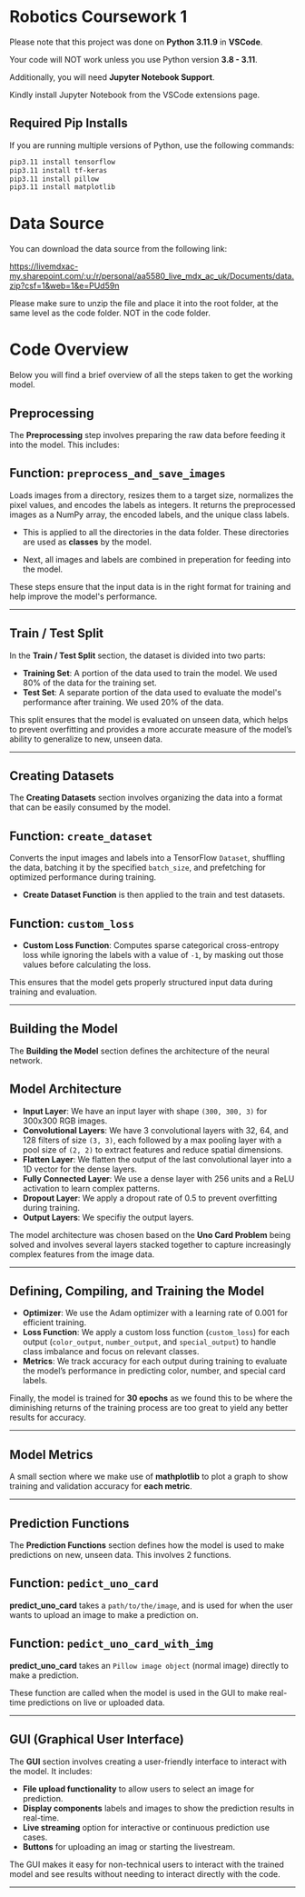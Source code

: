 # Robotics Coursework 1

Please note that this project was done on **Python 3.11.9** in **VSCode**.

Your code will NOT work unless you use Python version **3.8 - 3.11**.

Additionally, you will need **Jupyter Notebook Support**.

Kindly install Jupyter Notebook from the VSCode extensions page.

## Required Pip Installs

If you are running multiple versions of Python, use the following commands:

```bash
pip3.11 install tensorflow
pip3.11 install tf-keras
pip3.11 install pillow
pip3.11 install matplotlib
```

# Data Source

You can download the data source from the following link:

https://livemdxac-my.sharepoint.com/:u:/r/personal/aa5580_live_mdx_ac_uk/Documents/data.zip?csf=1&web=1&e=PUd59n

Please make sure to unzip the file and place it into the root folder, at the same level as the code folder. NOT in the code folder.


# Code Overview

Below you will find a brief overview of all the steps taken to get the working model.

## Preprocessing

The **Preprocessing** step involves preparing the raw data before feeding it into the model. This includes:

## Function: `preprocess_and_save_images`

Loads images from a directory, resizes them to a target size, normalizes the pixel values, and encodes the labels as integers. It returns the preprocessed images as a NumPy array, the encoded labels, and the unique class labels.

- This is applied to all the directories in the data folder. These directories are used as **classes** by the model.

- Next, all images and labels are combined in preperation for feeding into the model.

These steps ensure that the input data is in the right format for training and help improve the model's performance.

---

## Train / Test Split

In the **Train / Test Split** section, the dataset is divided into two parts:

- **Training Set**: A portion of the data used to train the model. We used 80% of the data for the training set.
- **Test Set**: A separate portion of the data used to evaluate the model's performance after training. We used 20% of the data.

This split ensures that the model is evaluated on unseen data, which helps to prevent overfitting and provides a more accurate measure of the model’s ability to generalize to new, unseen data.

---

## Creating Datasets

The **Creating Datasets** section involves organizing the data into a format that can be easily consumed by the model.

## Function: `create_dataset`

Converts the input images and labels into a TensorFlow `Dataset`, shuffling the data, batching it by the specified `batch_size`, and prefetching for optimized performance during training.

- **Create Dataset Function** is then applied to the train and test datasets.

## Function: `custom_loss`

- **Custom Loss Function**: Computes sparse categorical cross-entropy loss while ignoring the labels with a value of `-1`, by masking out those values before calculating the loss.


This ensures that the model gets properly structured input data during training and evaluation.

---

## Building the Model

The **Building the Model** section defines the architecture of the neural network.

## Model Architecture

- **Input Layer**: We have an input layer with shape `(300, 300, 3)` for 300x300 RGB images.
- **Convolutional Layers**: We have 3 convolutional layers with 32, 64, and 128 filters of size `(3, 3)`, each followed by a max pooling layer with a pool size of `(2, 2)` to extract features and reduce spatial dimensions.
- **Flatten Layer**: We flatten the output of the last convolutional layer into a 1D vector for the dense layers.
- **Fully Connected Layer**: We use a dense layer with 256 units and a ReLU activation to learn complex patterns.
- **Dropout Layer**: We apply a dropout rate of 0.5 to prevent overfitting during training.
- **Output Layers**: We specifiy the output layers.

The model architecture was chosen based on the **Uno Card Problem** being solved and involves several layers stacked together to capture increasingly complex features from the image data.

---

## Defining, Compiling, and Training the Model

- **Optimizer**: We use the Adam optimizer with a learning rate of 0.001 for efficient training.
- **Loss Function**: We apply a custom loss function (`custom_loss`) for each output (`color_output`, `number_output`, and `special_output`) to handle class imbalance and focus on relevant classes.
- **Metrics**: We track accuracy for each output during training to evaluate the model’s performance in predicting color, number, and special card labels.

Finally, the model is trained for **30 epochs** as we found this to be where the diminishing returns of the training process are too great to yield any better results for accuracy.

---

## Model Metrics

A small section where we make use of **mathplotlib** to plot a graph to show training and validation accuracy for **each metric**.

---

## Prediction Functions

The **Prediction Functions** section defines how the model is used to make predictions on new, unseen data. This involves 2 functions.

## Function: `pedict_uno_card`

**predict_uno_card** takes a `path/to/the/image`, and is used for when the user wants to upload an image to make a prediction on.

## Function: `pedict_uno_card_with_img`

**predict_uno_card** takes an `Pillow image object` (normal image) directly to make a prediction.

These function are called when the model is used in the GUI to make real-time predictions on live or uploaded data.

---

## GUI (Graphical User Interface)

The **GUI** section involves creating a user-friendly interface to interact with the model. It includes:

- **File upload functionality** to allow users to select an image for prediction.
- **Display components** labels and images to show the prediction results in real-time.
- **Live streaming** option for interactive or continuous prediction use cases.
- **Buttons** for uploading an imag or starting the livestream.

The GUI makes it easy for non-technical users to interact with the trained model and see results without needing to interact directly with the code.

---
